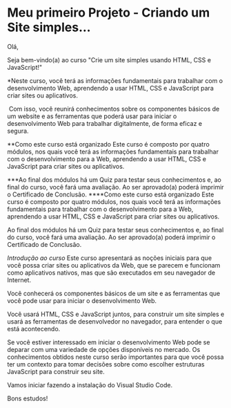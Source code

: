# Meu primeiro Projeto - Criando um Site simples...
Olá,

Seja bem-vindo(a) ao curso "Crie um site simples usando HTML, CSS e JavaScript!"

*Neste curso, você terá as informações fundamentais para trabalhar com o desenvolvimento Web, aprendendo a usar HTML, CSS e JavaScript para criar sites ou aplicativos.

​
Com isso, você reunirá conhecimentos sobre os componentes básicos de um website e as ferramentas que poderá usar para iniciar o desenvolvimento Web para trabalhar digitalmente, de forma eficaz e segura.

**Como este curso está organizado
Este curso é composto por quatro módulos, nos quais você terá as informações fundamentais para trabalhar com o desenvolvimento para a Web, aprendendo a usar HTML, CSS e JavaScript para criar sites ou aplicativos.

***Ao final dos módulos há um Quiz para testar seus conhecimentos e, ao final do curso, você fará uma avaliação. Ao ser aprovado(a) poderá imprimir o Certificado de Conclusão.
****Como este curso está organizado
Este curso é composto por quatro módulos, nos quais você terá as informações fundamentais para trabalhar com o desenvolvimento para a Web, aprendendo a usar HTML, CSS e JavaScript para criar sites ou aplicativos.

Ao final dos módulos há um Quiz para testar seus conhecimentos e, ao final do curso, você fará uma avaliação. Ao ser aprovado(a) poderá imprimir o Certificado de Conclusão.

*Introdução ao curso*
Este curso apresentará as noções iniciais para que você possa criar sites ou aplicativos da Web, que se parecem e funcionam como aplicativos nativos, mas que são executados em seu navegador de Internet.

Você conhecerá os componentes básicos de um site e as ferramentas que você pode usar para iniciar o desenvolvimento Web.

Você usará HTML, CSS e JavaScript juntos, para construir um site simples e usará as ferramentas de desenvolvedor no navegador, para entender o que está acontecendo.​

Se você estiver interessado em iniciar o desenvolvimento Web pode se deparar com uma variedade de opções disponíveis no mercado. Os conhecimentos obtidos neste curso serão importantes para que você possa ter um contexto para tomar decisões sobre como escolher estruturas JavaScript para construir seu site.

Vamos iniciar fazendo a instalação do Visual Studio Code.

Bons estudos!
